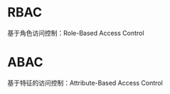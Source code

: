 # RBAC

基于角色访问控制：Role-Based Access Control







# ABAC

基于特征的访问控制：Attribute-Based Access Control


